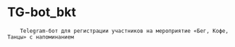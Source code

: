 # TG-bot_bkt
        Telegram-бот для регистрации участников на мероприятие «Бег, Кофе, Танцы» с напоминанием
